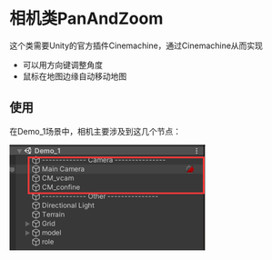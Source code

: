 # 相机类PanAndZoom

这个类需要Unity的官方插件Cinemachine，通过Cinemachine从而实现

* 可以用方向键调整角度
* 鼠标在地图边缘自动移动地图

## 使用

在Demo\_1场景中，相机主要涉及到这几个节点：

![](../.gitbook/assets/image.png)






